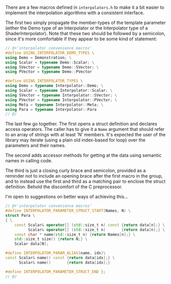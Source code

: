 There are a few macros defined in `interpolators.h` to make it a bit
easier to implement the interpolation algorithms with a consistent interface.

The first two simply propagate the member-types of the template parameter
(either the Demo type of an Interpolator or the Interpolator type of a
ShaderInterpolator). Note that these two should be followed by a semicolon,
since it's more comfortable if they appear to be some kind of statement:

```cpp
// @+'interpolator convenience macros'
#define USING_INTERPOLATOR_DEMO_TYPES \
using Demo = Demonstration; \
using Scalar = typename Demo::Scalar; \
using SVector = typename Demo::SVector; \
using PVector = typename Demo::PVector

#define USING_INTERPOLATOR_TYPES \
using Demo = typename Interpolator::Demo; \
using Scalar = typename Interpolator::Scalar; \
using SVector = typename Interpolator::SVector; \
using PVector = typename Interpolator::PVector; \
using Meta = typename Interpolator::Meta; \
using Para = typename Interpolator::Para
// @/
```

The last few go together. The first opens a struct definition and declares
access operators. The caller has to give it a `Name` argument that should
refer to an array of strings with at least 'N' members. It's expected the
user of the library may iterate (using a plain old index-based for loop)
over the parameters and their names. 

The second adds accessor methods for getting at the data using semantic names
in calling code.

The third is just a closing curly brace and semicolon, provided as a reminder
not to include an opening brace after the first macro in the group, and to
instead use the first and third as a matching pair to enclose the struct
definition. Behold the discomfort of the C preprocessor.

I'm open to suggestions on better ways of achieving this...

```cpp
// @+'interpolator convenience macros'
#define INTERPOLATOR_PARAMETER_STRUCT_START(Names, N) \
struct Para \
{ \
    const Scalar& operator[] (std::size_t n) const {return data[n];} \
          Scalar& operator[] (std::size_t n)       {return data[n];} \
    const char * name(std::size_t n) {return Names[n];} \
    std::size_t size() {return N;} \
    Scalar data[N];

#define INTERPOLATOR_PARAM_ALIAS(name, idx)\
const Scalar& name() const {return data[idx];} \
      Scalar& name()       {return data[idx];}

#define INTERPOLATOR_PARAMETER_STRUCT_END };
// @/
```
